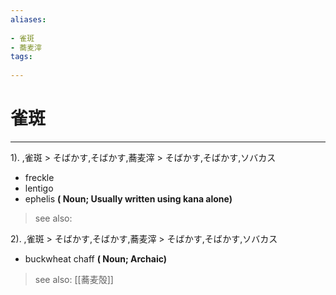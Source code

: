 ```yaml
---
aliases:
    
- 雀斑
- 蕎麦滓
tags:
    
---
```


# 雀斑
---
1).
,雀斑 > そばかす,そばかす,蕎麦滓 > そばかす,そばかす,ソバカス

- freckle
- lentigo
- ephelis
**( Noun; Usually written using kana alone)**
> see also: 
            
2).
,雀斑 > そばかす,そばかす,蕎麦滓 > そばかす,そばかす,ソバカス

- buckwheat chaff
**( Noun; Archaic)**
> see also:  [[蕎麦殻]]
            